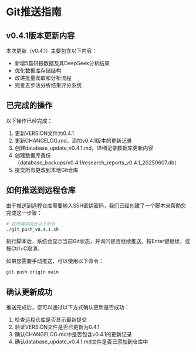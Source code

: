 # Git推送指南

## v0.4.1版本更新内容

本次更新（v0.4.1）主要包含以下内容：
- 新增5篇研报数据及其DeepSeek分析结果
- 优化数据库存储结构
- 改进批量爬取和分析流程
- 完善五步法分析结果评分系统

## 已完成的操作

以下操作已经完成：
1. 更新VERSION文件为0.4.1
2. 更新CHANGELOG.md，添加v0.4.1版本的更新记录
3. 创建database_update_v0.4.1.md，详细记录数据库更新内容
4. 创建数据库备份（database_backups/v0.4.1/research_reports_v0.4.1_20250607.db）
5. 提交所有更改到本地Git仓库

## 如何推送到远程仓库

由于推送到远程仓库需要输入SSH密钥密码，我们已经创建了一个脚本来帮助您完成这一步骤：

```bash
# 在终端中执行以下命令
./git_push_v0.4.1.sh
```

执行脚本后，系统会显示当前Git状态，并询问是否继续推送。按Enter键继续，或按Ctrl+C取消。

如果您需要手动推送，可以使用以下命令：

```bash
git push origin main
```

## 确认更新成功

推送完成后，您可以通过以下方式确认更新是否成功：

1. 检查远程仓库是否显示最新提交
2. 验证VERSION文件是否已更新为0.4.1
3. 确认CHANGELOG.md中是否包含v0.4.1的更新记录
4. 确认database_update_v0.4.1.md文件是否已添加到仓库中 